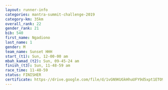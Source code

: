 ```yaml
---
layout: runner-info 
categories: mantra-summit-challenge-2019 
category-km: 35km 
overall_rank: 22
gender_rank: 21
bib: 540
first_name: Ngadiono
last_name: 1
gender: M
team_name: Sunset HHH
start_(t1): Sun, 12-00-00 am
mbah_kamad_(t2): Sun, 09-45-24 am
finish_(t3): Sun, 11-48-59 am
race_time: 11-48-59
status: FINISHER
certificate: https-//drive.google.com/file/d/1vGN9KUGkHhuUFY9d5xpt1ETO9F8PZNSM/view?usp=sharing
---
```

